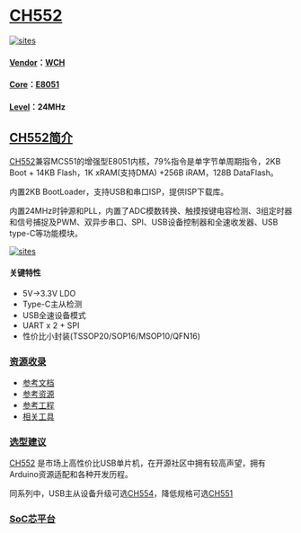 ﻿# [CH552](https://github.com/SoCXin/CH552)

[![sites](http://182.61.61.133/link/resources/SoC.png)](http://www.SoC.Xin)

#### [Vendor](https://github.com/SoCXin/Vendor)：[WCH](http://www.wch.cn/)
#### [Core](https://github.com/SoCXin/8051)：[E8051](https://github.com/SoCXin/8051)
#### [Level](https://github.com/SoCXin/Level)：24MHz

## [CH552简介](https://github.com/SoCXin/CH552/wiki)

[CH552](https://github.com/SoCXin/CH552)兼容MCS51的增强型E8051内核，79%指令是单字节单周期指令，2KB Boot + 14KB Flash，1K xRAM(支持DMA) +256B iRAM，128B DataFlash。

内置2KB BootLoader，支持USB和串口ISP，提供ISP下载库。

内置24MHz时钟源和PLL，内置了ADC模数转换、触摸按键电容检测、3组定时器和信号捕捉及PWM、双异步串口、SPI、USB设备控制器和全速收发器、USB type-C等功能模块。

[![sites](docs/CH552.png)](http://www.wch.cn/products/CH552.html)
#### 关键特性

* 5V->3.3V LDO
* Type-C主从检测
* USB全速设备模式
* UART x 2 + SPI
* 性价比小封装(TSSOP20/SOP16/MSOP10/QFN16)

### [资源收录](https://github.com/SoCXin/CH552)

* [参考文档](docs/)
* [参考资源](src/)
* [参考工程](project/)
* [相关工具](tools/)

### [选型建议](https://github.com/SoCXin)

[CH552](https://github.com/SoCXin/CH552) 是市场上高性价比USB单片机，在开源社区中拥有较高声望，拥有Arduino资源适配和各种开发历程。

同系列中，USB主从设备升级可选[CH554](http://www.wch.cn/products/CH554.html)，降低规格可选[CH551](http://www.wch.cn/products/CH551.html)

###  [SoC芯平台](http://www.SoC.Xin)

